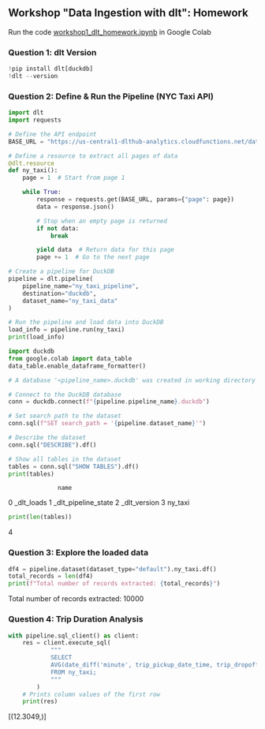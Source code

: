 ## Workshop "Data Ingestion with dlt": Homework

Run the code [workshop1_dlt_homework.ipynb](https://github.com/chenjing2025/de-zcamp/blob/main/workshop1_dlt/workshop1_dlt_homework.ipynb) in Google Colab


### Question 1: dlt Version

```python
!pip install dlt[duckdb]
!dlt --version
```

### Question 2: Define & Run the Pipeline (NYC Taxi API)

```python
import dlt
import requests

# Define the API endpoint
BASE_URL = "https://us-central1-dlthub-analytics.cloudfunctions.net/data_engineering_zoomcamp_api"

# Define a resource to extract all pages of data
@dlt.resource
def ny_taxi():
    page = 1  # Start from page 1

    while True:
        response = requests.get(BASE_URL, params={"page": page})
        data = response.json()

        # Stop when an empty page is returned
        if not data:
            break

        yield data  # Return data for this page
        page += 1  # Go to the next page

# Create a pipeline for DuckDB
pipeline = dlt.pipeline(
    pipeline_name="ny_taxi_pipeline",
    destination="duckdb",
    dataset_name="ny_taxi_data"
)

# Run the pipeline and load data into DuckDB
load_info = pipeline.run(ny_taxi)
print(load_info)
```

```python
import duckdb
from google.colab import data_table
data_table.enable_dataframe_formatter()

# A database '<pipeline_name>.duckdb' was created in working directory so just connect to it

# Connect to the DuckDB database
conn = duckdb.connect(f"{pipeline.pipeline_name}.duckdb")

# Set search path to the dataset
conn.sql(f"SET search_path = '{pipeline.dataset_name}'")

# Describe the dataset
conn.sql("DESCRIBE").df()
```

```python
# Show all tables in the dataset
tables = conn.sql("SHOW TABLES").df()
print(tables)
```

                  name
0           _dlt_loads
1  _dlt_pipeline_state
2         _dlt_version
3              ny_taxi

```python
print(len(tables))
```

4

### Question 3: Explore the loaded data

```python
df4 = pipeline.dataset(dataset_type="default").ny_taxi.df()
total_records = len(df4)
print(f"Total number of records extracted: {total_records}")
```

Total number of records extracted: 10000

### Question 4: Trip Duration Analysis

```python
with pipeline.sql_client() as client:
    res = client.execute_sql(
            """
            SELECT
            AVG(date_diff('minute', trip_pickup_date_time, trip_dropoff_date_time))
            FROM ny_taxi;
            """
        )
    # Prints column values of the first row
    print(res)
```

[(12.3049,)]
